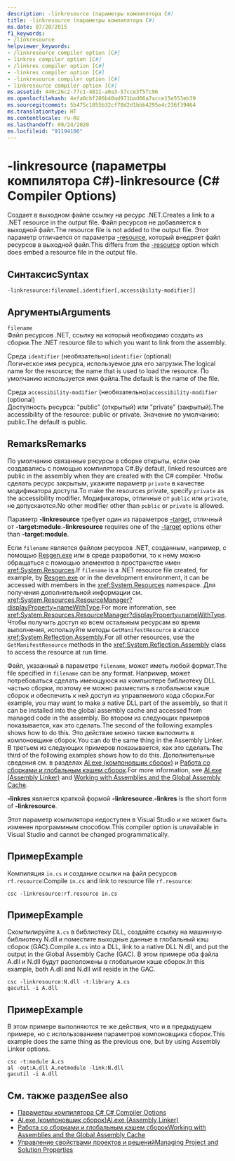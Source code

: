 ```yaml
---
description: -linkresource (параметры компилятора C#)
title: -linkresource (параметры компилятора C#)
ms.date: 07/20/2015
f1_keywords:
- /linkresource
helpviewer_keywords:
- /linkresource compiler option [C#]
- linkres compiler option [C#]
- /linkres compiler option [C#]
- -linkres compiler option [C#]
- -linkresource compiler option [C#]
- linkresource compiler option [C#]
ms.assetid: 440c26c2-77c1-4811-a0a3-57cce3f5fc96
ms.openlocfilehash: 4efa0cbf286b40ad971bad66a7acce15e553eb39
ms.sourcegitcommit: 5b475c1855b32cf78d2d1bbb4295e4c236f39464
ms.translationtype: HT
ms.contentlocale: ru-RU
ms.lasthandoff: 09/24/2020
ms.locfileid: "91194106"
---
```

# <a name="-linkresource-c-compiler-options"></a><span data-ttu-id="fe70b-103">-linkresource (параметры компилятора C#)</span><span class="sxs-lookup"><span data-stu-id="fe70b-103">-linkresource (C# Compiler Options)</span></span>

<span data-ttu-id="fe70b-104">Создает в выходном файле ссылку на ресурс .NET.</span><span class="sxs-lookup"><span data-stu-id="fe70b-104">Creates a link to a .NET resource in the output file.</span></span> <span data-ttu-id="fe70b-105">Файл ресурсов не добавляется в выходной файл.</span><span class="sxs-lookup"><span data-stu-id="fe70b-105">The resource file is not added to the output file.</span></span> <span data-ttu-id="fe70b-106">Этот параметр отличается от параметра [-resource](./resource-compiler-option.md), который внедряет файл ресурсов в выходной файл.</span><span class="sxs-lookup"><span data-stu-id="fe70b-106">This differs from the [-resource](./resource-compiler-option.md) option which does embed a resource file in the output file.</span></span>  
  
## <a name="syntax"></a><span data-ttu-id="fe70b-107">Синтаксис</span><span class="sxs-lookup"><span data-stu-id="fe70b-107">Syntax</span></span>  
  
```console  
-linkresource:filename[,identifier[,accessibility-modifier]]  
```  
  
## <a name="arguments"></a><span data-ttu-id="fe70b-108">Аргументы</span><span class="sxs-lookup"><span data-stu-id="fe70b-108">Arguments</span></span>  

 `filename`  
 <span data-ttu-id="fe70b-109">Файл ресурсов .NET, ссылку на который необходимо создать из сборки.</span><span class="sxs-lookup"><span data-stu-id="fe70b-109">The .NET resource file to which you want to link from the assembly.</span></span>  
  
 <span data-ttu-id="fe70b-110">Среда `identifier` (необязательно)</span><span class="sxs-lookup"><span data-stu-id="fe70b-110">`identifier` (optional)</span></span>  
 <span data-ttu-id="fe70b-111">Логическое имя ресурса, используемое для его загрузки.</span><span class="sxs-lookup"><span data-stu-id="fe70b-111">The logical name for the resource; the name that is used to load the resource.</span></span> <span data-ttu-id="fe70b-112">По умолчанию используется имя файла.</span><span class="sxs-lookup"><span data-stu-id="fe70b-112">The default is the name of the file.</span></span>  
  
 <span data-ttu-id="fe70b-113">Среда `accessibility-modifier` (необязательно)</span><span class="sxs-lookup"><span data-stu-id="fe70b-113">`accessibility-modifier` (optional)</span></span>  
 <span data-ttu-id="fe70b-114">Доступность ресурса: "public" (открытый) или "private" (закрытый).</span><span class="sxs-lookup"><span data-stu-id="fe70b-114">The accessibility of the resource: public or private.</span></span> <span data-ttu-id="fe70b-115">Значение по умолчанию: public.</span><span class="sxs-lookup"><span data-stu-id="fe70b-115">The default is public.</span></span>  
  
## <a name="remarks"></a><span data-ttu-id="fe70b-116">Remarks</span><span class="sxs-lookup"><span data-stu-id="fe70b-116">Remarks</span></span>  

 <span data-ttu-id="fe70b-117">По умолчанию связанные ресурсы в сборке открыты, если они создавались с помощью компилятора C#.</span><span class="sxs-lookup"><span data-stu-id="fe70b-117">By default, linked resources are public in the assembly when they are created with the C# compiler.</span></span> <span data-ttu-id="fe70b-118">Чтобы сделать ресурс закрытым, укажите параметр `private` в качестве модификатора доступа.</span><span class="sxs-lookup"><span data-stu-id="fe70b-118">To make the resources private, specify `private` as the accessibility modifier.</span></span> <span data-ttu-id="fe70b-119">Модификаторы, отличные от `public` или `private`, не допускаются.</span><span class="sxs-lookup"><span data-stu-id="fe70b-119">No other modifier other than `public` or `private` is allowed.</span></span>  
  
 <span data-ttu-id="fe70b-120">Параметр **-linkresource** требует один из параметров [-target](./target-compiler-option.md), отличный от **-target:module**.</span><span class="sxs-lookup"><span data-stu-id="fe70b-120">**-linkresource** requires one of the [-target](./target-compiler-option.md) options other than **-target:module**.</span></span>  
  
 <span data-ttu-id="fe70b-121">Если `filename` является файлом ресурсов .NET, созданным, например, с помощью [Resgen.exe](../../../framework/tools/resgen-exe-resource-file-generator.md) или в среде разработки, то к нему можно обращаться с помощью элементов в пространстве имен <xref:System.Resources>.</span><span class="sxs-lookup"><span data-stu-id="fe70b-121">If `filename` is a .NET resource file created, for example, by [Resgen.exe](../../../framework/tools/resgen-exe-resource-file-generator.md) or in the development environment, it can be accessed with members in the <xref:System.Resources> namespace.</span></span> <span data-ttu-id="fe70b-122">Для получения дополнительной информации см. <xref:System.Resources.ResourceManager?displayProperty=nameWithType>.</span><span class="sxs-lookup"><span data-stu-id="fe70b-122">For more information, see <xref:System.Resources.ResourceManager?displayProperty=nameWithType>.</span></span> <span data-ttu-id="fe70b-123">Чтобы получить доступ ко всем остальным ресурсам во время выполнения, используйте методы `GetManifestResource` в классе <xref:System.Reflection.Assembly>.</span><span class="sxs-lookup"><span data-stu-id="fe70b-123">For all other resources, use the `GetManifestResource` methods in the <xref:System.Reflection.Assembly> class to access the resource at run time.</span></span>  
  
 <span data-ttu-id="fe70b-124">Файл, указанный в параметре `filename`, может иметь любой формат.</span><span class="sxs-lookup"><span data-stu-id="fe70b-124">The file specified in `filename` can be any format.</span></span> <span data-ttu-id="fe70b-125">Например, может потребоваться сделать имеющуюся на компьютере библиотеку DLL частью сборки, поэтому ее можно разместить в глобальном кэше сборок и обеспечить к ней доступ из управляемого кода сборки.</span><span class="sxs-lookup"><span data-stu-id="fe70b-125">For example, you may want to make a native DLL part of the assembly, so that it can be installed into the global assembly cache and accessed from managed code in the assembly.</span></span> <span data-ttu-id="fe70b-126">Во втором из следующих примеров показывается, как это сделать.</span><span class="sxs-lookup"><span data-stu-id="fe70b-126">The second of the following examples shows how to do this.</span></span> <span data-ttu-id="fe70b-127">Это действие можно также выполнить в компоновщике сборок.</span><span class="sxs-lookup"><span data-stu-id="fe70b-127">You can do the same thing in the Assembly Linker.</span></span> <span data-ttu-id="fe70b-128">В третьем из следующих примеров показывается, как это сделать.</span><span class="sxs-lookup"><span data-stu-id="fe70b-128">The third of the following examples shows how to do this.</span></span> <span data-ttu-id="fe70b-129">Дополнительные сведения см. в разделах [Al.exe (компоновщик сборок)](../../../framework/tools/al-exe-assembly-linker.md) и [Работа со сборками и глобальным кэшем сборок](../../../framework/app-domains/working-with-assemblies-and-the-gac.md).</span><span class="sxs-lookup"><span data-stu-id="fe70b-129">For more information, see [Al.exe (Assembly Linker)](../../../framework/tools/al-exe-assembly-linker.md) and [Working with Assemblies and the Global Assembly Cache](../../../framework/app-domains/working-with-assemblies-and-the-gac.md).</span></span>  
  
 <span data-ttu-id="fe70b-130">**-linkres** является краткой формой **-linkresource**.</span><span class="sxs-lookup"><span data-stu-id="fe70b-130">**-linkres** is the short form of **-linkresource**.</span></span>  
  
 <span data-ttu-id="fe70b-131">Этот параметр компилятора недоступен в Visual Studio и не может быть изменен программным способом.</span><span class="sxs-lookup"><span data-stu-id="fe70b-131">This compiler option is unavailable in Visual Studio and cannot be changed programmatically.</span></span>  
  
## <a name="example"></a><span data-ttu-id="fe70b-132">Пример</span><span class="sxs-lookup"><span data-stu-id="fe70b-132">Example</span></span>  

 <span data-ttu-id="fe70b-133">Компиляция `in.cs` и создание ссылки на файл ресурсов `rf.resource`:</span><span class="sxs-lookup"><span data-stu-id="fe70b-133">Compile `in.cs` and link to resource file `rf.resource`:</span></span>  
  
```console  
csc -linkresource:rf.resource in.cs  
```  
  
## <a name="example"></a><span data-ttu-id="fe70b-134">Пример</span><span class="sxs-lookup"><span data-stu-id="fe70b-134">Example</span></span>  

 <span data-ttu-id="fe70b-135">Скомпилируйте `A.cs` в библиотеку DLL, создайте ссылку на машинную библиотеку N.dll и поместите выходные данные в глобальный кэш сборок (GAC).</span><span class="sxs-lookup"><span data-stu-id="fe70b-135">Compile `A.cs` into a DLL, link to a native DLL N.dll, and put the output in the Global Assembly Cache (GAC).</span></span> <span data-ttu-id="fe70b-136">В этом примере оба файла A.dll и N.dll будут расположены в глобальном кэше сборок.</span><span class="sxs-lookup"><span data-stu-id="fe70b-136">In this example, both A.dll and N.dll will reside in the GAC.</span></span>  
  
```console  
csc -linkresource:N.dll -t:library A.cs  
gacutil -i A.dll  
```  
  
## <a name="example"></a><span data-ttu-id="fe70b-137">Пример</span><span class="sxs-lookup"><span data-stu-id="fe70b-137">Example</span></span>  

 <span data-ttu-id="fe70b-138">В этом примере выполняются те же действия, что и в предыдущем примере, но с использованием параметров компоновщика сборок.</span><span class="sxs-lookup"><span data-stu-id="fe70b-138">This example does the same thing as the previous one, but by using Assembly Linker options.</span></span>  
  
```console  
csc -t:module A.cs  
al -out:A.dll A.netmodule -link:N.dll
gacutil -i A.dll  
```  
  
## <a name="see-also"></a><span data-ttu-id="fe70b-139">См. также раздел</span><span class="sxs-lookup"><span data-stu-id="fe70b-139">See also</span></span>

- [<span data-ttu-id="fe70b-140">Параметры компилятора C# </span><span class="sxs-lookup"><span data-stu-id="fe70b-140">C# Compiler Options</span></span>](./index.md)
- [<span data-ttu-id="fe70b-141">Al.exe (компоновщик сборок)</span><span class="sxs-lookup"><span data-stu-id="fe70b-141">Al.exe (Assembly Linker)</span></span>](../../../framework/tools/al-exe-assembly-linker.md)
- [<span data-ttu-id="fe70b-142">Работа со сборками и глобальным кэшем сборок</span><span class="sxs-lookup"><span data-stu-id="fe70b-142">Working with Assemblies and the Global Assembly Cache</span></span>](../../../framework/app-domains/working-with-assemblies-and-the-gac.md)
- [<span data-ttu-id="fe70b-143">Управление свойствами проектов и решений</span><span class="sxs-lookup"><span data-stu-id="fe70b-143">Managing Project and Solution Properties</span></span>](/visualstudio/ide/managing-project-and-solution-properties)

